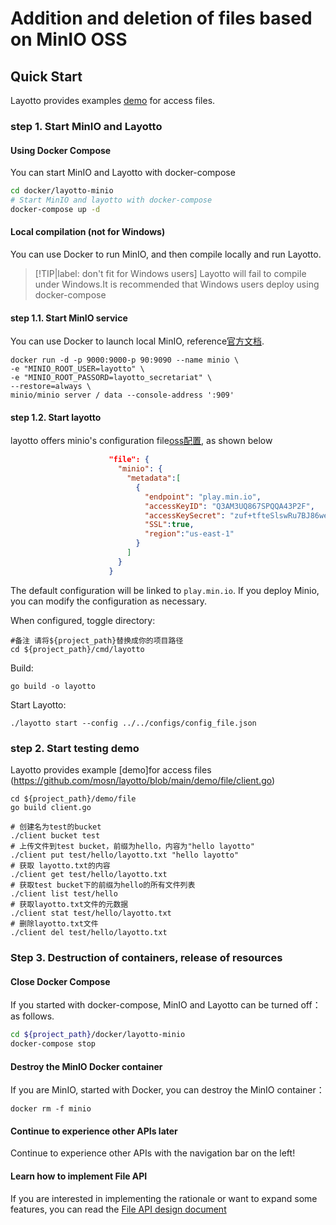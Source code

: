 # Addition and deletion of files based on MinIO OSS

## Quick Start

Layotto provides examples [demo](https://github.com/mosn/layotto/blob/main/demo/file/client.go) for access files.

### step 1. Start MinIO and Layotto

<!-- tabs:start -->

#### **Using Docker Compose**

You can start MinIO and Layotto with docker-compose

```bash
cd docker/layotto-minio
# Start MinIO and layotto with docker-compose
docker-compose up -d
```

#### **Local compilation (not for Windows)**

You can use Docker to run MinIO, and then compile locally and run Layotto.

> [!TIP|label: don't fit for Windows users]
> Layotto will fail to compile under Windows.It is recommended that Windows users deploy using docker-compose

#### step 1.1. Start MinIO service

You can use Docker to launch local MinIO, reference[官方文档](https://min.io/docs/minio/container/index.html).

```shell
docker run -d -p 9000:9000-p 90:9090 --name minio \
-e "MINIO_ROOT_USER=layotto" \
-e "MINIO_ROOT_PASSORD=layotto_secretariat" \
--restore=always \
minio/minio server / data --console-address ':909'
```

#### step 1.2. Start layotto

layotto offers minio's configuration file[oss配置](https://github.com/mosn/layotto/blob/main/configs/config_file.json), as shown below

```json
                      "file": {
                        "minio": {
                          "metadata":[
                            {
                              "endpoint": "play.min.io",
                              "accessKeyID": "Q3AM3UQ867SPQQA43P2F",
                              "accessKeySecret": "zuf+tfteSlswRu7BJ86wekitnifILbZam1KYY3TG",
                              "SSL":true,
                              "region":"us-east-1"
                            }
                          ]
                        }
                      }
```

The default configuration will be linked to `play.min.io`. If you deploy Minio, you can modify the configuration as necessary.

When configured, toggle directory:

```shell
#备注 请将${project_path}替换成你的项目路径
cd ${project_path}/cmd/layotto
```

Build:

```shell @if.not.exist layotto
go build -o layotto
```

Start Layotto:

```shell @background
./layotto start --config ../../configs/config_file.json
```

<!-- tabs:end -->

### step 2. Start testing demo

Layotto provides example [demo]for access files (https://github.com/mosn/layotto/blob/main/demo/file/client.go)

```shell
cd ${project_path}/demo/file
go build client.go

# 创建名为test的bucket
./client bucket test
# 上传文件到test bucket，前缀为hello，内容为"hello layotto"
./client put test/hello/layotto.txt "hello layotto"
# 获取 layotto.txt的内容
./client get test/hello/layotto.txt
# 获取test bucket下的前缀为hello的所有文件列表
./client list test/hello
# 获取layotto.txt文件的元数据
./client stat test/hello/layotto.txt
# 删除layotto.txt文件
./client del test/hello/layotto.txt
```

### Step 3. Destruction of containers, release of resources

<!-- tabs:start -->

#### **Close Docker Compose**

If you started with docker-compose, MinIO and Layotto can be turned off： as follows.

```bash
cd ${project_path}/docker/layotto-minio
docker-compose stop
```

#### **Destroy the MinIO Docker container**

If you are MinIO, started with Docker, you can destroy the MinIO container：

```shell
docker rm -f minio
```

<!-- tabs:end -->

#### Continue to experience other APIs later

Continue to experience other APIs with the navigation bar on the left!

#### Learn how to implement File API

If you are interested in implementing the rationale or want to expand some features, you can read the [File API design document](en/design/file/file-design.md)
